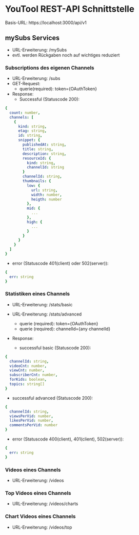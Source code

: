 # YouTool REST-API Schnittstelle

Basis-URL: https://localhost:3000/api/v1

## mySubs Services

- URL-Erweiterung: /mySubs
- evtl. werden Rückgaben noch auf wichtiges reduziert

### Subscriptions des eigenen Channels

- URL-Erweiterung: /subs
- GET-Request:
  - querie(required): token={OAuthToken}
- Response:
  - Successful (Statuscode 200):

```yaml
{
  count: number,
  channels: [
    {
      kind: string,
      etag: string,
      id: string,
      snippet: {
        publishedAt: string,
        title: string,
        description: string,
        resourceId: {
          kind: string,
          channelId: string
        }
        channelId: string,
        thumbnails: {
          low: {
            url: string,
            width: number,
            heigth: number
          },
          mid: {
            ...
          },
          high: {
            ...
          }
        }
      }
    }
  ]
}
```
  - error (Statuscode 401(client) oder 502(server)):
```yaml
{
  err: string
}
```

### Statistiken eines Channels

- URL-Erweiterung: /stats/basic
- URL-Erweiterung: /stats/advanced
  - querie (required): token={OAuthToken}
  - querie (required): channelId={any channelId}

- Response:
  - successful basic (Statuscode 200):
```yaml
{
  channelId: string,
  videoCnt: number,
  viewCnt: number,
  subscriberCnt: number,
  forKids: boolean,
  topics: string[]
}
```

  - successful advanced (Statuscode 200):
```yaml
{
  channelId: string,
  viewsPerVid: number,
  likesPerVid: number,
  commentsPerVid: number
}
```

  - error (Statuscode 400(client), 401(client), 502(server)):
```yaml
{
  err: string
}
```


### Videos eines Channels

- URL-Erweiterung: /videos

### Top Videos eines Channels

- URL-Erweiterung: /videos/charts

### Chart Videos eines Channels

- URL-Erweiterung: /videos/top
